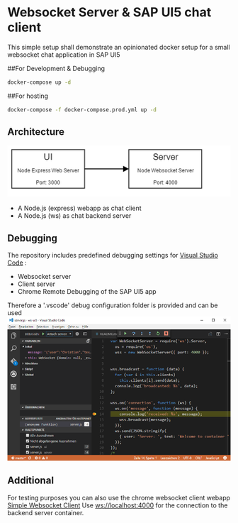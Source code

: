 Websocket Server & SAP UI5 chat client
======
This simple setup shall demonstrate an opinionated docker setup for a small websocket chat application in SAP UI5

##For Development & Debugging
````bash
docker-compose up -d
````
##For hosting
````bash
docker-compose -f docker-compose.prod.yml up -d
````

Architecture
-----

![Architecture diagram](container_diagram.png)

* A Node.js (express) webapp as chat client
* A Node.js (ws) as chat backend server

Debugging
-----
The repository includes predefined debugging settings for [Visual Studio Code](https://code.visualstudio.com/) :
* Websocket server
* Client server
* Chrome Remote Debugging of the SAP UI5 app

Therefore a '.vscode' debug configuration folder is provided and can be used
![Debugging Settings](debugging.png)

Additional
-----

For testing purposes you can also use the chrome websocket client webapp
[Simple Websocket Client](https://chrome.google.com/webstore/detail/simple-websocket-client/pfdhoblngboilpfeibdedpjgfnlcodoo)
Use [ws://localhost:4000](ws://localhost:4000) for the connection to the backend server container.